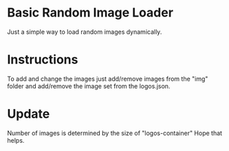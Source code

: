 # Basic Random Image Loader
Just a simple way to load random images dynamically.

# Instructions
To add and change the images just add/remove images from the "img" folder and add/remove the image set from the logos.json.

# Update
Number of images is determined by the size of "logos-container"
Hope that helps.
